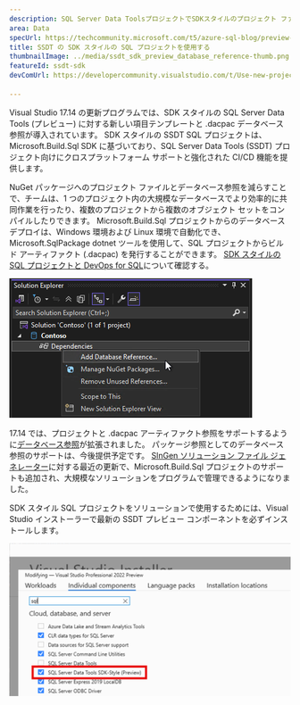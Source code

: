 ```yaml
---
description: SQL Server Data ToolsプロジェクトでSDKスタイルのプロジェクト ファイル形式を使用できるようになりました。SQLデバッグとスキーマ比較の機能は強化されています。
area: Data
specUrl: https://techcommunity.microsoft.com/t5/azure-sql-blog/preview-release-of-sdk-style-sql-projects-in-visual-studio-2022/ba-p/4240616
title: SSDT の SDK スタイルの SQL プロジェクトを使用する
thumbnailImage: ../media/ssdt_sdk_preview_database_reference-thumb.png
featureId: ssdt-sdk
devComUrl: https://developercommunity.visualstudio.com/t/Use-new-project-file-format-for-sqlproj/480461

---
```



Visual Studio 17.14 の更新プログラムでは、SDK スタイルの SQL Server Data Tools (プレビュー) に対する新しい項目テンプレートと .dacpac データベース参照が導入されています。 SDK スタイルの SSDT SQL プロジェクトは、Microsoft.Build.Sql SDK に基づいており、SQL Server Data Tools (SSDT) プロジェクト向けにクロスプラットフォーム サポートと強化された CI/CD 機能を提供します。

NuGet パッケージへのプロジェクト ファイルとデータベース参照を減らすことで、チームは、1 つのプロジェクト内の大規模なデータベースでより効率的に共同作業を行ったり、複数のプロジェクトから複数のオブジェクト セットをコンパイルしたりできます。 Microsoft.Build.Sql プロジェクトからのデータベース デプロイは、Windows 環境および Linux 環境で自動化でき、Microsoft.SqlPackage dotnet ツールを使用して、SQL プロジェクトからビルド アーティファクト (.dacpac) を発行することができます。 [SDK スタイルの SQL プロジェクトと DevOps for SQL](https://aka.ms/sqlprojects)について確認する。

![SDK スタイルの SQL Server Data Tools にデータベース参照を追加する](../media/ssdt_sdk_preview_database_reference.png)

17.14 では、プロジェクトと .dacpac アーティファクト参照をサポートするように[データベース参照](https://learn.microsoft.com/sql/tools/sql-database-projects/concepts/database-references?pivots=sq1-visual-studio-sdk)が拡張されました。 パッケージ参照としてのデータベース参照のサポートは、今後提供予定です。 [SlnGen ソリューション ファイル ジェネレーター](https://github.com/microsoft/slngen)に対する最近の更新で、Microsoft.Build.Sql プロジェクトのサポートも追加され、大規模なソリューションをプログラムで管理できるようになりました。

SDK スタイル SQL プロジェクトをソリューションで使用するためには、Visual Studio インストーラーで最新の SSDT プレビュー コンポーネントを必ずインストールします。

![インストーラーでプレビュー SSDT 機能を有効にする](../media/ssdt_preview_installer.png)
